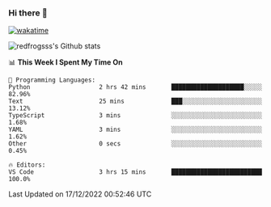 ### Hi there 👋

[![wakatime](https://wakatime.com/badge/user/2cbd8003-b8b8-4565-92d7-ad9c23ff1846.svg)](https://wakatime.com/@2cbd8003-b8b8-4565-92d7-ad9c23ff1846)

<img src="https://github-readme-stats.vercel.app/api?username=redfrogsss&show_icons=true" alt="redfrogsss's Github stats"></img>

<!--START_SECTION:waka-->
📊 **This Week I Spent My Time On** 

```text
💬 Programming Languages: 
Python                   2 hrs 42 mins       ████████████████████░░░░░   82.96% 
Text                     25 mins             ███░░░░░░░░░░░░░░░░░░░░░░   13.12% 
TypeScript               3 mins              ░░░░░░░░░░░░░░░░░░░░░░░░░   1.68% 
YAML                     3 mins              ░░░░░░░░░░░░░░░░░░░░░░░░░   1.62% 
Other                    0 secs              ░░░░░░░░░░░░░░░░░░░░░░░░░   0.45%

🔥 Editors: 
VS Code                  3 hrs 15 mins       █████████████████████████   100.0%

```


 Last Updated on 17/12/2022 00:52:46 UTC
<!--END_SECTION:waka-->
